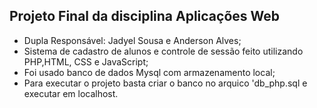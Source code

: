 ## Projeto Final da disciplina Aplicações Web

- Dupla Responsável: Jadyel Sousa e Anderson Alves;
- Sistema de cadastro de alunos e controle de sessão feito utilizando PHP,HTML, CSS e JavaScript;
- Foi usado banco de dados Mysql com armazenamento local;
- Para executar o projeto basta criar o banco no arquico 'db_php.sql e executar em localhost.
